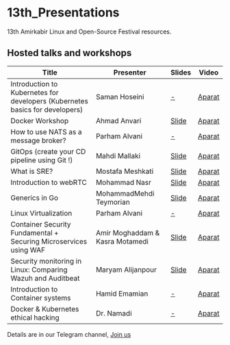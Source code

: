 # 13th_Presentations

13th Amirkabir Linux and Open-Source Festival resources.

## Hosted talks and workshops
|Title|Presenter|Slides|Video|
|--|--|--|--|
|Introduction to Kubernetes for developers (Kubernetes basics for developers)|Saman Hoseini| [-]() | [Aparat]() |
|Docker Workshop|Ahmad Anvari| [Slide](https://github.com/linuxfestival/13th_Presentations/blob/main/slides/gitops-presentation.pdf) | [Aparat]() |
|How to use NATS as a message broker?|Parham Alvani| [-]() | [Aparat]() |
|GitOps (create your CD pipeline using Git !)|Mahdi Mallaki| [Slide](https://github.com/linuxfestival/13th_Presentations/blob/main/slides/gitops-presentation.pdf) | [Aparat]() |
|What is SRE?|Mostafa Meshkati| [Slide](https://github.com/linuxfestival/13th_Presentations/blob/main/slides/sre_linuxfest.pdf) | [Aparat]() |
|Introduction to webRTC|Mohammad Nasr| [Slide](https://github.com/linuxfestival/13th_Presentations/blob/main/slides/WebRTC.pdf) | [Aparat]() |
|Generics in Go|MohammadMehdi Teymorian| [Slide](https://github.com/linuxfestival/13th_Presentations/blob/main/slides/generics-in-go.pdf) | [Aparat]() |
|Linux Virtualization|Parham Alvani| [-]() | [Aparat]() |
|Container Security Fundamental + Securing Microservices using WAF|Amir Moghaddam & Kasra Motamedi| [Slide](https://github.com/linuxfestival/13th_Presentations/blob/main/slides/WAF.pdf) | [Aparat]() |
|Security monitoring in Linux: Comparing Wazuh and Auditbeat|Maryam Alijanpour| [Slide](https://github.com/linuxfestival/13th_Presentations/blob/main/slides/Container_Security.pdf) | [Aparat]() |
|Introduction to Container systems|Hamid Emamian| [-]()| [Aparat]() |
|Docker & Kubernetes ethical hacking|Dr. Namadi| [-]() | [Aparat]() |


Details are in our Telegram channel, [Join us](https://t.me/LinuxFest)
